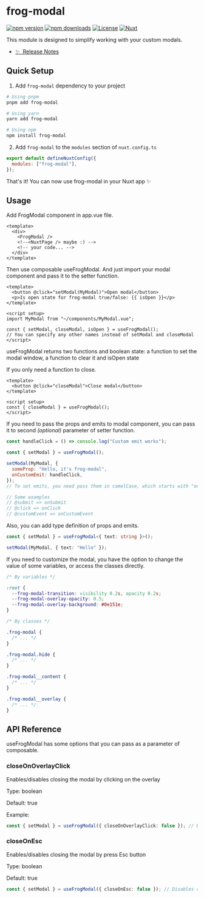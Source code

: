 <!--
Get your module up and running quickly.

Find and replace all on all files (CMD+SHIFT+F):
- Name: My Module
- Package name: my-module
- Description: My new Nuxt module
-->

# frog-modal

[![npm version][npm-version-src]][npm-version-href]
[![npm downloads][npm-downloads-src]][npm-downloads-href]
[![License][license-src]][license-href]
[![Nuxt][nuxt-src]][nuxt-href]

This module is designed to simplify working with your custom modals.

- [✨ &nbsp;Release Notes](/CHANGELOG.md)
  <!-- - [🏀 Online playground](https://stackblitz.com/github/your-org/my-module?file=playground%2Fapp.vue) -->
  <!-- - [📖 &nbsp;Documentation](https://example.com) -->

## Quick Setup

1. Add `frog-modal` dependency to your project

```bash
# Using pnpm
pnpm add frog-modal

# Using yarn
yarn add frog-modal

# Using npm
npm install frog-modal
```

2. Add `frog-modal` to the `modules` section of `nuxt.config.ts`

```js
export default defineNuxtConfig({
  modules: ["frog-modal"],
});
```

That's it! You can now use frog-modal in your Nuxt app ✨

## Usage

Add FrogModal component in app.vue file.

```vue
<template>
  <div>
    <FrogModal />
    <!--<NuxtPage /> maybe :) -->
    <!-- your code... -->
  </div>
</template>
```

Then use composable useFrogModal. And just import your modal component and pass it to the setter function.

```vue
<template>
  <button @click="setModal(MyModal)">Open modal</button>
  <p>Is open state for frog-modal true/false: {{ isOpen }}</p>
</template>

<script setup>
import MyModal from "~/components/MyModal.vue";

const { setModal, closeModal, isOpen } = useFrogModal();
// You can specify any other names instead of setModal and closeModal
</script>
```

useFrogModal returns two functions and boolean state: a function to set the modal window, a function to clear it and isOpen state

If you only need a function to close.

```vue
<template>
  <button @click="closeModal">Close modal</button>
</template>

<script setup>
const { closeModal } = useFrogModal();
</script>
```

If you need to pass the props and emits to modal component, you can pass it to second _(optional)_ parameter of setter function.

```js
const handleClick = () => console.log("Custom emit works");

const { setModal } = useFrogModal();

setModal(MyModal, {
  someProp: "Hello, it's frog-modal",
  onCustomEmit: handleClick,
});
// To set emits, you need pass them in camelCase, which starts with "on".

// Some examples
// @submit => onSubmit
// @click => onClick
// @customEvent => onCustomEvent
```

Also, you can add type definition of props and emits.

```ts
const { setModal } = useFrogModal<{ text: string }>();

setModal(MyModal, { text: "Hello" });
```

If you need to customize the modal, you have the option to change the value of some variables, or access the classes directly.

```css
/* By variables */

:root {
  --frog-modal-transition: visibility 0.2s, opacity 0.2s;
  --frog-modal-overlay-opacity: 0.5;
  --frog-modal-overlay-background: #0e151e;
}

/* By classes */

.frog-modal {
  /* ... */
}

.frog-modal.hide {
  /* ... */
}

.frog-modal__content {
  /* ... */
}

.frog-modal__overlay {
  /* ... */
}
```

## API Reference

useFrogModal has some options that you can pass as a parameter of composable.

### closeOnOverlayClick

Enables/disables closing the modal by clicking on the overlay

Type: boolean

Default: true

Example:

```typescript
const { setModal } = useFrogModal({ closeOnOverlayClick: false }); // Disables closing modal by clicking on the overlay
```

### closeOnEsc

Enables/disables closing the modal by press Esc button

Type: boolean

Default: true

```typescript
const { setModal } = useFrogModal({ closeOnEsc: false }); // Disables closing modal by pressing Esc button
```

<!-- Badges -->

[npm-version-src]: https://img.shields.io/npm/v/my-module/latest.svg?style=flat&colorA=18181B&colorB=28CF8D
[npm-version-href]: https://npmjs.com/package/frog-modal
[npm-downloads-src]: https://img.shields.io/npm/dm/my-module.svg?style=flat&colorA=18181B&colorB=28CF8D
[npm-downloads-href]: https://npmjs.com/package/frog-modal
[license-src]: https://img.shields.io/npm/l/my-module.svg?style=flat&colorA=18181B&colorB=28CF8D
[license-href]: https://npmjs.com/package/frog-modal
[nuxt-src]: https://img.shields.io/badge/Nuxt-18181B?logo=nuxt.js
[nuxt-href]: https://nuxt.com

